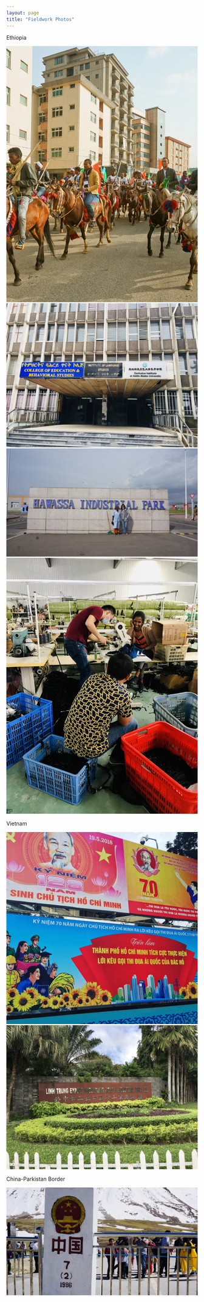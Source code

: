 ```yaml
---
layout: page
title: "Fieldwork Photos"
--- 
```

Ethiopia

<img src="https://raw.githubusercontent.com/keyitang94/keyitang94.github.io/master/Images/Ethiopia1.jpg">

<img src="https://raw.githubusercontent.com/keyitang94/keyitang94.github.io/master/Images/Ethiopia2.jpg">

<img src="https://raw.githubusercontent.com/keyitang94/keyitang94.github.io/master/Images/Ethiopia3.jpg">

<img src="https://raw.githubusercontent.com/keyitang94/keyitang94.github.io/master/Images/Ethiopia4.jpg">

Vietnam

<img src="https://raw.githubusercontent.com/keyitang94/keyitang94.github.io/master/Images/Vietnam2.jpg">

<img src="https://raw.githubusercontent.com/keyitang94/keyitang94.github.io/master/Images/Vietnam3.jpg">

China-Parkistan Border

<img src="https://raw.githubusercontent.com/keyitang94/keyitang94.github.io/master/Images/China-Parksitan%20Border.jpg">
